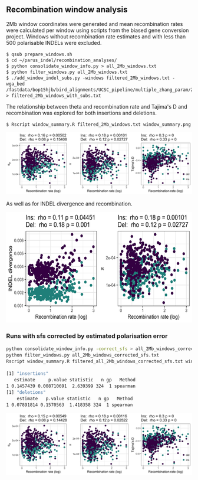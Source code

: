 ## Recombination window analysis

2Mb window coordinates were generated and mean recombination rates were calculated per window using scripts from the biased gene conversion project. Windows without recombination rate estimates and with less than 500 polarisable INDELs were excluded.

```
$ qsub prepare_windows.sh
$ cd ~/parus_indel/recombination_analyses/
$ python consolidate_window_info.py > all_2Mb_windows.txt
$ python filter_windows.py all_2Mb_windows.txt
$ ./add_window_indel_subs.py -windows filtered_2Mb_windows.txt -wga_bed /fastdata/bop15hjb/bird_alignments/UCSC_pipeline/multiple_zhang_param/Zebrafinch.Flycatcher.Greattit.wga.bed.gz > filtered_2Mb_windows_with_subs.txt
```

The relationship between theta and recombination rate and Tajima's D and recombination was explored for both insertions and deletions.

```
$ Rscript window_summary.R filtered_2Mb_windows.txt window_summary.png
```

![sum_stats](window_summary.png)

As well as for INDEL divergence and recombination.

<img src="div_recomb_plot.png" width=600 height=300>


### Runs with sfs corrected by estimated polarisation error

```bash
python consolidate_window_info.py -correct_sfs > all_2Mb_windows_corrected_sfs.txt
python filter_windows.py all_2Mb_windows_corrected_sfs.txt
Rscript window_summary.R filtered_all_2Mb_windows_corrected_sfs.txt window_summary_corrected_sfs.png 

[1] "insertions"
   estimate     p.value statistic   n gp   Method
1 0.1457439 0.008710691  2.639399 324  1 spearman
[1] "deletions"
    estimate   p.value statistic   n gp   Method
1 0.07891814 0.1570563  1.418358 324  1 spearman
```

![](window_summary_corrected_sfs.png)